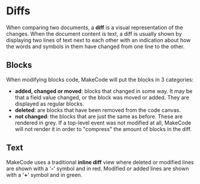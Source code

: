 # Diffs

When comparing two documents, a **diff** is a visual representation of the changes. When the document content is text, a diff is usually shown by displaying two lines of text next to each other with an indication about how the words and symbols in them have changed from one line to the other.

## Blocks

When modifying blocks code, MakeCode will put the blocks in 3 categories:

* **added, changed or moved**: blocks that changed in some way. It may be that a field value changed, or the block was moved or added. They are displayed as regular blocks.
* **deleted**: are blocks that have been removed from the code canvas.
* **not changed**: the blocks that are just the same as before. These are rendered in grey. If a top-level event was not modified at all, MakeCode will not render it in order to "compress" the amount of blocks in the diff.

## Text

MakeCode uses a traditional **inline diff** view where deleted or modified lines are shown with a '**-**' symbol and in red. Modified or added lines are shown with a '**+**' symbol and in green.